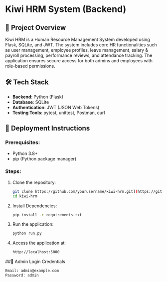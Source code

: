 # Kiwi HRM System (Backend)

## 📝 Project Overview
Kiwi HRM is a Human Resource Management System developed using Flask, SQLite, and JWT. The system includes core HR functionalities such as user management, employee profiles, leave management, salary & payroll processing, performance reviews, and attendance tracking. The application ensures secure access for both admins and employees with role-based permissions.

## 🛠️ Tech Stack
- **Backend**: Python (Flask)
- **Database**: SQLite
- **Authentication**: JWT (JSON Web Tokens)
- **Testing Tools**: pytest, unittest, Postman, curl

## 🚀 Deployment Instructions

### Prerequisites:
- Python 3.8+
- pip (Python package manager)

### Steps:
1. Clone the repository:
   ```bash
   git clone https://github.com/yourusername/kiwi-hrm.git](https://github.com/saraniya-automations/TalentTrackSystem.git
   cd kiwi-hrm
2. Install Dependencies:
   ```bash
   pip install -r requirements.txt
   
3. Run the application:
   ```bash
   python run.py
4. Access the application at:
   ```bash
   http://localhost:5000

##🔐 Admin Login Credentials
 ```bash
Email: admin@example.com
Password: admin
